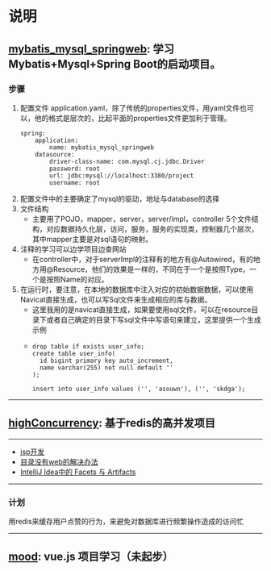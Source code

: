 # 说明
## [mybatis_mysql_springweb](mybatis_mysql_springweb): 学习Mybatis+Mysql+Spring Boot的启动项目。
### 步骤
1. 配置文件 application.yaml，除了传统的properties文件，用yaml文件也可以，他的格式是层次的，比起平面的properties文件更加利于管理。
    ~~~
    spring:
        application:
            name: mybatis_mysql_springweb
        datasource:
            driver-class-name: com.mysql.cj.jdbc.Driver
            password: root
            url: jdbc:mysql://localhost:3380/project
            username: root
    ~~~
2. 配置文件中的主要确定了mysql的驱动，地址与database的选择
3. 文件结构
    - 主要用了POJO，mapper，server，server/impl，controller 5个文件结构，对应数据持久化层，访问，服务，服务的实现类，控制器几个层次，其中mapper主要是对sql语句的映射。
4. 注释的学习可以边学项目边查网站
    - 在controller中，对于serverImpl的注释有的地方有@Autowired，有的地方用@Resource，他们的效果是一样的，不同在于一个是按照Type，一个是按照Name的对应。
5. 在运行时，要注意，在本地的数据库中注入对应的初始数据数据，可以使用Navicat直接生成，也可以写Sql文件来生成相应的库与数据。
    - 这里我用的是navicat直接生成，如果要使用sql文件，可以在resource目录下或者自己确定的目录下写sql文件中写语句来建立，这里提供一个生成示例
    - ~~~
      drop table if exists user_info;
      create table user_info(
        id bigint primary key auto_increment,
        name varchar(255) not null default ''
      );

      insert into user_info values ('', 'asouwn'), ('', 'skdga');
      ~~~
---
## [highConcurrency](highConcurrency): 基于redis的高并发项目
---
- [jsp开发](https://www.liaoxuefeng.com/wiki/1252599548343744/1266262958498784)
- [目录没有web的解决办法](https://blog.csdn.net/qq_39997939/article/details/121845891)
- [IntelliJ Idea中的 Facets 与 Artifacts](https://blog.csdn.net/qcjustone/article/details/109405067)
---
### 计划
用redis来缓存用户点赞的行为，来避免对数据库进行频繁操作造成的访问忙

---

## [mood](mood): vue.js 项目学习（未起步）